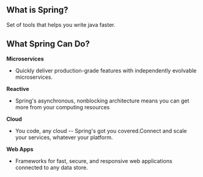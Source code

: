 **What is Spring?**
-
Set of tools that helps you write java faster.

What Spring Can Do?
-

**Microservices**
- Quickly deliver production-grade features with independently evolvable microservices.

**Reactive**
- Spring's asynchronous, nonblocking architecture means you can get more from your computing resources

**Cloud**
- You code, any cloud -- Spring's got you covered.Connect and scale your services, whatever your platform.

**Web Apps**
- Frameworks for fast, secure, and responsive web applications connected to any data store.
